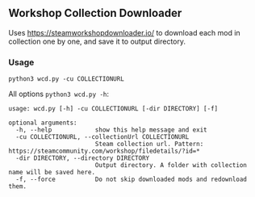 ## Workshop Collection Downloader

Uses https://steamworkshopdownloader.io/ to download each mod in collection one by one, and save it to output directory. 

### Usage

`python3 wcd.py -cu COLLECTIONURL`

All options `python3 wcd.py -h`:
```
usage: wcd.py [-h] -cu COLLECTIONURL [-dir DIRECTORY] [-f]

optional arguments:
  -h, --help            show this help message and exit
  -cu COLLECTIONURL, --collectionUrl COLLECTIONURL
                        Steam collection url. Pattern: https://steamcommunity.com/workshop/filedetails/?id=*
  -dir DIRECTORY, --directory DIRECTORY
                        Output directory. A folder with collection name will be saved here.
  -f, --force           Do not skip downloaded mods and redownload them.
```
